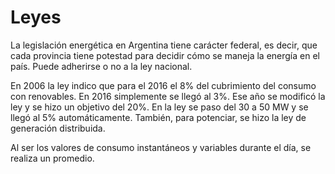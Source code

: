# Leyes
La legislación energética en Argentina tiene carácter federal, es decir, que cada provincia tiene potestad para decidir cómo se maneja la energía en el país. Puede adherirse o no a la ley nacional.

En 2006 la ley indico que para el 2016 el 8% del cubrimiento del consumo con renovables. En 2016 simplemente se llegó al 3%. Ese año se modificó la ley y se hizo un objetivo del 20%. En la ley se paso del 30 a 50 MW y se llegó al 5% automáticamente. También, para potenciar, se hizo la ley de generación distribuida.

Al ser los valores de consumo instantáneos y variables durante el día, se realiza un promedio.
